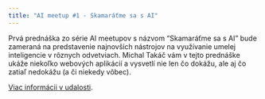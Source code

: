 ```yaml
---
title: "AI meetup #1 - Skamaráťme sa s AI"
---
```

Prvá prednáška zo série AI meetupov s názvom “Skamaráťme sa s AI” bude zameraná na predstavenie najnovších nástrojov na využívanie umelej inteligencie v rôznych odvetviach. Michal Takáč vám v tejto prednáške ukáže niekoľko webových aplikácií a vysvetlí nie len čo dokážu, ale aj čo zatiaľ nedokážu (a či niekedy vôbec).

[V﻿iac informácii v udalosti](https://www.facebook.com/events/487812533555676).